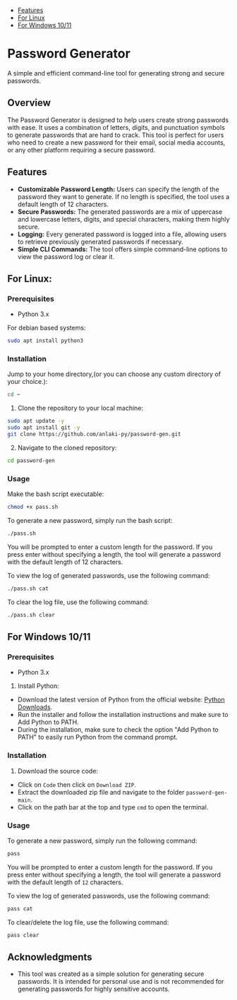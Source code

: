 - [Features](#features)
- [For Linux](#for-linux)
- [For Windows 10/11](#for-windows-1011)




# Password Generator

A simple and efficient command-line tool for generating strong and secure passwords.

## Overview

The Password Generator is designed to help users create strong passwords with ease. It uses a combination of letters, digits, and punctuation symbols to generate passwords that are hard to crack. This tool is perfect for users who need to create a new password for their email, social media accounts, or any other platform requiring a secure password.

## Features

- **Customizable Password Length:** Users can specify the length of the password they want to generate. If no length is specified, the tool uses a default length of 12 characters.
- **Secure Passwords:** The generated passwords are a mix of uppercase and lowercase letters, digits, and special characters, making them highly secure.
- **Logging:** Every generated password is logged into a file, allowing users to retrieve previously generated passwords if necessary.
- **Simple CLI Commands:** The tool offers simple command-line options to view the password log or clear it.




## For Linux:

### Prerequisites

- Python 3.x

For debian based systems:

```bash
sudo apt install python3
```

### Installation

Jump to your home directory,(or you can choose any custom directory of your choice.):

```bash
cd ~
```

1. Clone the repository to your local machine:

```bash
sudo apt update -y
sudo apt install git -y
git clone https://github.com/anlaki-py/password-gen.git
```

2. Navigate to the cloned repository:

```bash
cd password-gen
```

### Usage

Make the bash script executable:

```bash
chmod +x pass.sh
```

To generate a new password, simply run the bash script:

```bash
./pass.sh
```

You will be prompted to enter a custom length for the password. If you press enter without specifying a length, the tool will generate a password with the default length of 12 characters.

To view the log of generated passwords, use the following command:

```bash
./pass.sh cat
```

To clear the log file, use the following command:

```bash
./pass.sh clear
```



## For Windows 10/11

### Prerequisites

- Python 3.x

1. Install Python: 
- Download the latest version of Python from the official website: [Python Downloads](https://www.python.org/downloads/windows/).
- Run the installer and follow the installation instructions and make sure to Add Python to PATH.
- During the installation, make sure to check the option "Add Python to PATH" to easily run Python from the command prompt.


### Installation

1. Download the source code:
- Click on `Code` then click on `Download ZIP`.
- Extract the downloaded zip file and navigate to the folder `password-gen-main`.
- Click on the path bar at the top and type `cmd` to open the terminal.

### Usage

To generate a new password, simply run the following command:

```bash
pass
```

You will be prompted to enter a custom length for the password. If you press enter without specifying a length, the tool will generate a password with the default length of `12` characters.

To view the log of generated passwords, use the following command:

```bash
pass cat
```

To clear/delete the log file, use the following command:

```bash
pass clear
```




## Acknowledgments

- This tool was created as a simple solution for generating secure passwords. It is intended for personal use and is not recommended for generating passwords for highly sensitive accounts.
